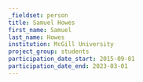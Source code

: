 ```yaml
---
_fieldset: person
title: Samuel Howes
first_name: Samuel
last_name: Howes
institution: McGill University
project_group: students
participation_date_start: 2015-09-01
participation_date_end: 2023-03-01
---
```

